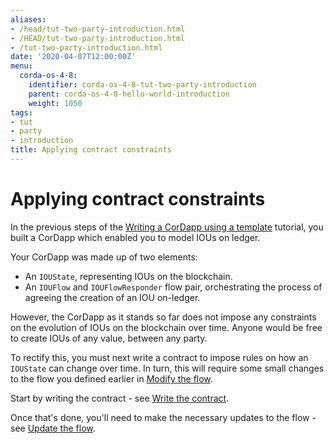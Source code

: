 ```yaml
---
aliases:
- /head/tut-two-party-introduction.html
- /HEAD/tut-two-party-introduction.html
- /tut-two-party-introduction.html
date: '2020-04-07T12:00:00Z'
menu:
  corda-os-4-8:
    identifier: corda-os-4-8-tut-two-party-introduction
    parent: corda-os-4-8-hello-world-introduction
    weight: 1050
tags:
- tut
- party
- introduction
title: Applying contract constraints
---
```



# Applying contract constraints

In the previous steps of the [Writing a CorDapp using a template](writing-a-cordapp-using-a-template) tutorial, you built a CorDapp which enabled you to model IOUs on ledger.

Your CorDapp was made up of two elements:

* An `IOUState`, representing IOUs on the blockchain.
* An `IOUFlow` and `IOUFlowResponder` flow pair, orchestrating the process of agreeing the creation of an IOU on-ledger.

However, the CorDapp as it stands so far does not impose any constraints on the evolution of IOUs on the blockchain over time. Anyone would be free to create IOUs of any value, between any party.

To rectify this, you must next write a contract to impose rules on how an `IOUState` can change over time. In turn, this
will require some small changes to the flow you defined earlier in [Modify the flow](modify-the-flow).

Start by writing the contract - see [Write the contract](tut-two-party-contract.md).

Once that's done, you'll need to make the necessary updates to the flow - see [Update the flow](tut-two-party-flow.md).
